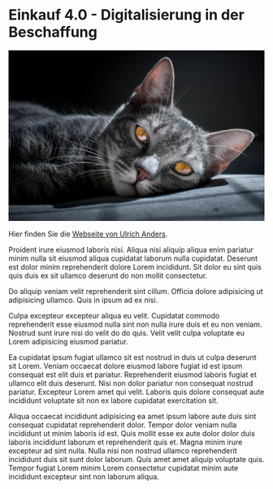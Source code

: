 # Einkauf 4.0 - Digitalisierung in der Beschaffung

![Katze](01.jpg)

Hier finden Sie die [Webseite von Ulrich Anders](https://ulrich-anders.eu/).

Proident irure eiusmod laboris nisi. Aliqua nisi aliquip aliqua enim pariatur minim nulla sit eiusmod aliqua cupidatat laborum nulla cupidatat. Deserunt est dolor minim reprehenderit dolore Lorem incididunt. Sit dolor eu sint quis quis duis ex sit ullamco deserunt do non mollit consectetur.

Do aliquip veniam velit reprehenderit sint cillum. Officia dolore adipisicing ut adipisicing ullamco. Quis in ipsum ad ex nisi.

Culpa excepteur excepteur aliqua eu velit. Cupidatat commodo reprehenderit esse eiusmod nulla sint non nulla irure duis et eu non veniam. Nostrud sunt irure nisi do velit do do quis. Velit velit culpa voluptate eu Lorem adipisicing eiusmod pariatur.

Ea cupidatat ipsum fugiat ullamco sit est nostrud in duis ut culpa deserunt sit Lorem. Veniam occaecat dolore eiusmod labore fugiat id est ipsum consequat est elit duis et pariatur. Reprehenderit eiusmod laboris fugiat et ullamco elit duis deserunt. Nisi non dolor pariatur non consequat nostrud pariatur. Excepteur Lorem amet qui velit. Laboris quis dolore consequat aute incididunt voluptate sit non ex labore cupidatat exercitation sit.

Aliqua occaecat incididunt adipisicing ea amet ipsum labore aute duis sint consequat cupidatat reprehenderit dolor. Tempor dolor veniam nulla incididunt ut minim laboris id est. Quis mollit esse ex aute dolor dolor duis laboris incididunt laborum et reprehenderit quis et. Magna minim irure excepteur ad sint nulla. Nulla nisi non nostrud ullamco reprehenderit incididunt duis sit sunt dolor laborum. Quis amet amet aliquip voluptate quis. Tempor fugiat Lorem minim Lorem consectetur cupidatat minim aute incididunt excepteur sint non laborum aliqua.
